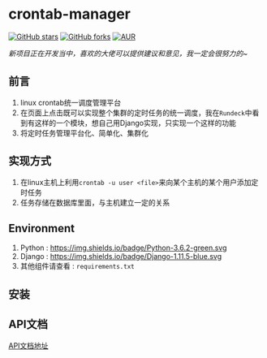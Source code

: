 # crontab-manager
[![GitHub stars](https://img.shields.io/github/stars/LeonQiuM/crontab-manager.svg?style=social&label=Stars&style=plastic)](https://github.com/LeonQiuM/crontab-manager/stargazers)
[![GitHub forks](https://img.shields.io/github/forks/LeonQiuM/crontab-manager.svg?style=social&label=Fork&style=plastic)](https://github.com/LeonQiuM/crontab-manager/fork)
[![AUR](https://img.shields.io/aur/license/yaourt.svg?style=plastic)](https://github.com/LeonQiuM/crontab-manager/blob/master/LICENSE)


*新项目正在开发当中，喜欢的大佬可以提供建议和意见，我一定会很努力的~*

## 前言
1. linux crontab统一调度管理平台
2. 在页面上点击既可以实现整个集群的定时任务的统一调度，我在`Rundeck`中看到有这样的一个模块，想自己用Django实现，只实现一个这样的功能
3. 将定时任务管理平台化、简单化、集群化


## 实现方式
1. 在linux主机上利用`crontab -u user <file>`来向某个主机的某个用户添加定时任务
2. 任务存储在数据库里面，与主机建立一定的关系

## Environment
1. Python : https://img.shields.io/badge/Python-3.6.2-green.svg
2. Django : https://img.shields.io/badge/Django-1.11.5-blue.svg
2. 其他组件请查看 : `requirements.txt`

## 安装


## API文档
[API文档地址]()
